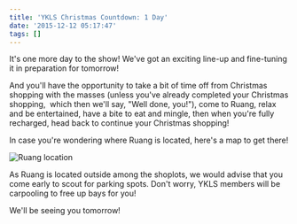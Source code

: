 ```yaml
---
title: 'YKLS Christmas Countdown: 1 Day'
date: '2015-12-12 05:17:47'
tags: []
---
```


It's one more day to the show! We've got an exciting line-up and fine-tuning it in preparation for tomorrow!

And you'll have the opportunity to take a bit of time off from Christmas shopping with the masses (unless you've already completed your Christmas shopping,  which then we'll say, "Well done, you!"), come to Ruang, relax and be entertained, have a bite to eat and mingle, then when you're fully recharged, head back to continue your Christmas shopping!

In case you're wondering where Ruang is located, here's a map to get there!


![Ruang location](http://www.youngklsingers.com/wp-content/uploads/2015/12/Ruang-location.jpg)

As Ruang is located outside among the shoplots, we would advise that you come early to scout for parking spots. Don't worry, YKLS members will be carpooling to free up bays for you!

We'll be seeing you tomorrow!
